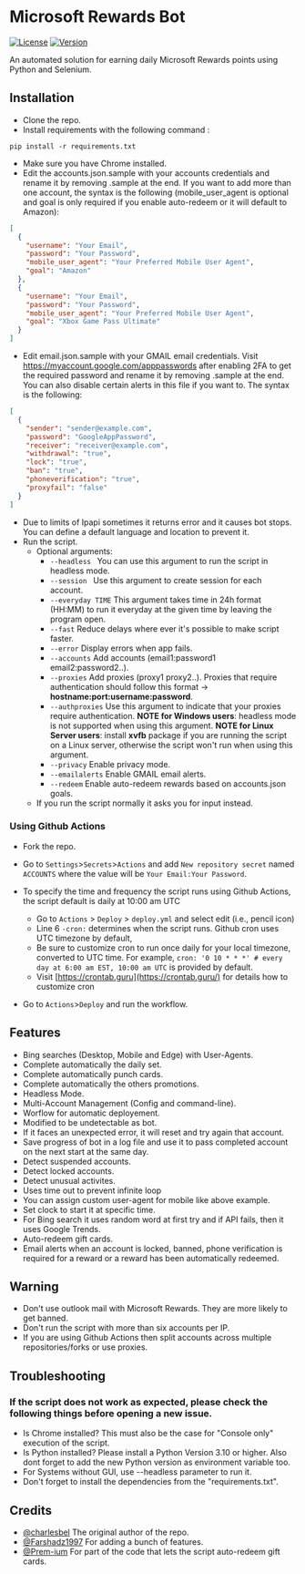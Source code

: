 # Microsoft Rewards Bot

[![License](https://img.shields.io/badge/license-MIT-green.svg?style=flat)](LICENSE)
[![Version](https://img.shields.io/badge/version-v0.1-blue.svg?style=flat)](#)

An automated solution for earning daily Microsoft Rewards points using Python and Selenium.

## Installation

- Clone the repo.
- Install requirements with the following command :

```
pip install -r requirements.txt
```

- Make sure you have Chrome installed.
- Edit the accounts.json.sample with your accounts credentials and rename it by removing .sample at the end. If you want to add more than one account, the syntax is the following (mobile_user_agent is optional and goal is only required if you enable auto-redeem or it will default to Amazon):

```json
[
  {
    "username": "Your Email",
    "password": "Your Password",
    "mobile_user_agent": "Your Preferred Mobile User Agent",
    "goal": "Amazon"
  },
  {
    "username": "Your Email",
    "password": "Your Password",
    "mobile_user_agent": "Your Preferred Mobile User Agent",
    "goal": "Xbox Game Pass Ultimate"
  }
]
```

- Edit email.json.sample with your GMAIL email credentials. Visit https://myaccount.google.com/apppasswords after enabling 2FA to get the required password and rename it by removing .sample at the end. You can also disable certain alerts in this file if you want to. The syntax is the following:

```json
[
  {
    "sender": "sender@example.com",
    "password": "GoogleAppPassword",
    "receiver": "receiver@example.com",
    "withdrawal": "true",
    "lock": "true",
    "ban": "true",
    "phoneverification": "true",
    "proxyfail": "false"
  }
]
```

- Due to limits of Ipapi sometimes it returns error and it causes bot stops. You can define a default language and location to prevent it.
- Run the script.
  - Optional arguments:
    - `--headless ` You can use this argument to run the script in headless mode.
    - `--session ` Use this argument to create session for each account.
    - `--everyday TIME` This argument takes time in 24h format (HH:MM) to run it everyday at the given time by leaving the program open.
    - `--fast` Reduce delays where ever it's possible to make script faster.
    - `--error` Display errors when app fails.
    - `--accounts` Add accounts (email1:password1 email2:password2..).
    - `--proxies` Add proxies (proxy1 proxy2..). Proxies that require authentication should follow this format -> **hostname:port:username:password**.
    - `--authproxies` Use this argument to indicate that your proxies require authentication. **NOTE for Windows users**: headless mode is not supported when using this argument. **NOTE for Linux Server users**: install **xvfb** package if you are running the script on a Linux server, otherwise the script won't run when using this argument.
    - `--privacy` Enable privacy mode.
    - `--emailalerts` Enable GMAIL email alerts.
    - `--redeem` Enable auto-redeem rewards based on accounts.json goals.
  - If you run the script normally it asks you for input instead.

### Using Github Actions

- Fork the repo.
- Go to `Settings`>`Secrets`>`Actions` and add `New repository secret` named `ACCOUNTS` where the value will be `Your Email:Your Password`.
- To specify the time and frequency the script runs using Github Actions, the script default is daily at 10:00 am UTC

  - Go to `Actions` > `Deploy` > `deploy.yml` and select edit (i.e., pencil icon)
  - Line 6 `-cron:` determines when the script runs. Github cron uses UTC timezone by default,
  - Be sure to customize cron to run once daily for your local timezone, converted to UTC time. For example, `cron: '0 10 * * *' # every day at 6:00 am EST, 10:00 am UTC` is provided by default.
  - Visit [https://crontab.guru](https://crontab.guru/) for details how to customize cron

- Go to `Actions`>`Deploy` and run the workflow.

## Features

- Bing searches (Desktop, Mobile and Edge) with User-Agents.
- Complete automatically the daily set.
- Complete automatically punch cards.
- Complete automatically the others promotions.
- Headless Mode.
- Multi-Account Management (Config and command-line).
- Worflow for automatic deployement.
- Modified to be undetectable as bot.
- If it faces an unexpected error, it will reset and try again that account.
- Save progress of bot in a log file and use it to pass completed account on the next start at the same day.
- Detect suspended accounts.
- Detect locked accounts.
- Detect unusual activites.
- Uses time out to prevent infinite loop
- You can assign custom user-agent for mobile like above example.
- Set clock to start it at specific time.
- For Bing search it uses random word at first try and if API fails, then it uses Google Trends.
- Auto-redeem gift cards.
- Email alerts when an account is locked, banned, phone verification is required for a reward or a reward has been automatically redeemed.

## Warning

- Don't use outlook mail with Microsoft Rewards. They are more likely to get banned.
- Don't run the script with more than six accounts per IP.
- If you are using Github Actions then split accounts across multiple repositories/forks or use proxies.

## Troubleshooting

### If the script does not work as expected, please check the following things before opening a new issue.

- Is Chrome installed? This must also be the case for "Console only" execution of the script.
- Is Python installed? Please install a Python Version 3.10 or higher. Also dont forget to add the new Python version as environment variable too.
- For Systems without GUI, use --headless parameter to run it.
- Don't forget to install the dependencies from the "requirements.txt".

## Credits

- [@charlesbel](https://github.com/charlesbel) The original author of the repo.
- [@Farshadz1997](https://github.com/farshadz1997) For adding a bunch of features.
- [@Prem-ium](https://github.com/Prem-ium) For part of the code that lets the script auto-redeem gift cards.
